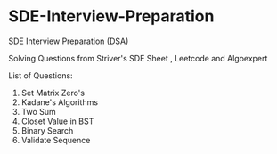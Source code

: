 # SDE-Interview-Preparation
SDE Interview Preparation (DSA)

Solving Questions from Striver's SDE Sheet , Leetcode and Algoexpert

List of Questions:

1. Set Matrix Zero's
2. Kadane's Algorithms
3. Two Sum
4. Closet Value in BST
5. Binary Search
6. Validate Sequence
